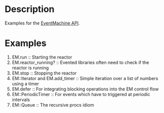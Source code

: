 Description
===========

Examples for the [EventMachine API](http://eventmachine.rubyforge.org/EventMachine.html).

Examples
========

1. EM.run :: Starting the reactor
2. EM.reactor_running? :: Evented libraries often need to check if the reactor is running
3. EM.stop :: Stopping the reactor
4. EM::Iterator and EM.add_timer :: Simple iteration over a list of numbers using a timer
5. EM.defer :: For integrating blocking operations into the EM control flow
6. EM::PeriodicTimer :: For events which have to triggered at periodic intervals
7. EM::Queue :: The recursive procs idiom
